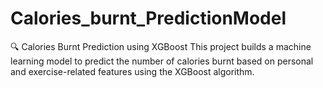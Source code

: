 # Calories_burnt_PredictionModel
🔍 Calories Burnt Prediction using XGBoost  This project builds a machine learning model to predict the number of calories burnt based on personal and exercise-related features using the XGBoost algorithm.
